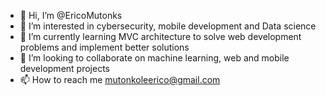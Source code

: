- 👋 Hi, I’m @EricoMutonks
- 👀 I’m interested in cybersecurity, mobile development and Data science
- 🌱 I’m currently learning MVC architecture to solve web development problems and implement better solutions
- 💞️ I’m looking to collaborate on machine learning, web and mobile development projects
- 📫 How to reach me mutonkoleerico@gmail.com

<!---
EricoMutonks/EricoMutonks is a ✨ special ✨ repository because its `README.md` (this file) appears on your GitHub profile.
You can click the Preview link to take a look at your changes.
--->
